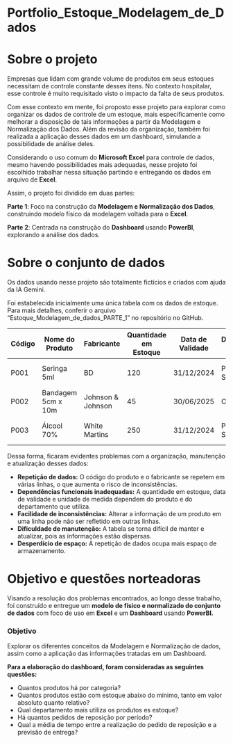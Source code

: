 # Portfolio_Estoque_Modelagem_de_Dados

# Sobre o projeto

Empresas que lidam com grande volume de produtos em seus estoques necessitam de controle constante desses itens. No contexto hospitalar, esse controle é muito requisitado visto o impacto da falta de seus produtos.

Com esse contexto em mente, foi proposto esse projeto para explorar como organizar os dados de controle de um estoque, mais especificamente como melhorar a disposição de tais informações a partir da Modelagem e Normalização dos Dados. Além da revisão da organização, também foi realizada a aplicação desses dados em um dashboard, simulando a possibilidade de análise deles.

Considerando o uso comum do **Microsoft Excel** para controle de dados, mesmo havendo possibilidades mais adequadas, nesse projeto foi escolhido trabalhar nessa situação partindo e entregando os dados em arquivo de **Excel**.

Assim, o projeto foi dividido em duas partes:

**Parte 1**: Foco na construção da **Modelagem e Normalização dos Dados**, construindo modelo físico da modelagem voltada para o **Excel**.

**Parte 2**: Centrada na construção do **Dashboard** usando **PowerBI**, explorando a análise dos dados.

# Sobre o conjunto de dados

Os dados usando nesse projeto são totalmente fictícios e criados com ajuda da IA Gemini. 

Foi estabelecida inicialmente uma única tabela com os dados de estoque. Para mais detalhes, conferir o arquivo “Estoque_Modelagem_de_dados_PARTE_1” no repositório no GitHub.

| Código | Nome do Produto | Fabricante | Quantidade em Estoque | Data de Validade | Departamento que Utiliza | Unidade de Medida | Lote | Fornecedor | Categoria do produto | Quantidade mínima em estoque | Data da Última Compra |
| --- | --- | --- | --- | --- | --- | --- | --- | --- | --- | --- | --- |
| P001 | Seringa 5ml | BD | 120 | 31/12/2024 | Pronto-Socorro | Caixa com 10 unidades | L1234 | Distribuidora Médica | Materiais para injeção | 50 | 01/01/2024 |
| P002 | Bandagem 5cm x 10m | Johnson & Johnson | 45 | 30/06/2025 | Cirurgia | Rolo | L2345 | Mega Farmácia | Materiais para curativo | 20 | 15/02/2024 |
| P003 | Álcool 70% | White Martins | 250 | 31/12/2024 | Pronto-Socorro | Litro | L3456 | Química Industrial | Produtos de limpeza | 100 | 20/03/2024 |

Dessa forma, ficaram evidentes problemas com a organização, manutenção e atualização desses dados:

- **Repetição de dados:** O código do produto e o fabricante se repetem em várias linhas, o que aumenta o risco de inconsistências.
- **Dependências funcionais inadequadas:** A quantidade em estoque, data de validade e unidade de medida dependem do produto e do departamento que utiliza.
- **Facilidade de inconsistências:** Alterar a informação de um produto em uma linha pode não ser refletido em outras linhas.
- **Dificuldade de manutenção:** A tabela se torna difícil de manter e atualizar, pois as informações estão dispersas.
- **Desperdício de espaço:** A repetição de dados ocupa mais espaço de armazenamento.

# Objetivo e questões norteadoras

Visando a resolução dos problemas encontrados, ao longo desse trabalho, foi construído e entregue um **modelo de físico e normalizado do conjunto de dados** com foco de uso em **Excel** e um **Dashboard** usando **PowerBI.**

### **Objetivo**

Explorar os diferentes conceitos da Modelagem e Normalização de dados, assim como a aplicação das informações tratadas em um Dashboard.

**Para a elaboração do dashboard, foram consideradas as seguintes questões:**

- Quantos produtos há por categoria?
- Quantos produtos estão com estoque abaixo do mínimo, tanto em valor absoluto quanto relativo?
- Qual departamento mais utiliza os produtos es estoque?
- Há quantos pedidos de reposição por período?
- Qual a média de tempo entre a realização do pedido de reposição e a previsão de entrega?
